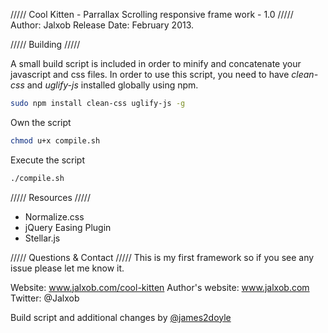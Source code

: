///// Cool Kitten - Parrallax Scrolling responsive frame work - 1.0 /////
Author: Jalxob
Release Date: February 2013.

///// Building /////

A small build script is included in order to minify and concatenate your javascript and css files. In order to use this script, you need to have *clean-css* and *uglify-js* installed globally using npm.

``` bash
sudo npm install clean-css uglify-js -g
```

Own the script

``` bash
chmod u+x compile.sh
```

Execute the script

``` bash
./compile.sh
```

///// Resources /////
- Normalize.css
- jQuery Easing Plugin
- Stellar.js

///// Questions & Contact /////
This is my first framework so if you see any issue please let me know it.

Website: www.jalxob.com/cool-kitten
Author's website: www.jalxob.com
Twitter: @Jalxob

Build script and additional changes by [@james2doyle](https://github.com/james2doyle)

